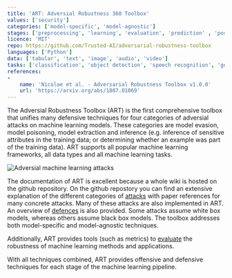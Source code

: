 ```yaml
---
title: 'ART: Adversial Robustness 360 Toolbox'
values: ['security']
categories: ['model-specific', 'model-agnostic']
stages: ['preprocessing', 'learning', 'evaluation', 'prediction' , 'post-hoc']
licence: 'MIT'
repo: https://github.com/Trusted-AI/adversarial-robustness-toolbox 
languages: ['Python']
data: ['tabular', 'text', 'image', 'audio', 'video']
tasks: ['classification', 'object detection', 'speech recognition', 'generation', 'certification']
references: 
-
    name: 'Nicolae et al. - Adversarial Robustness Toolbox v1.0.0'
    url: 'https://arxiv.org/abs/1807.01069'
---
```


The Adversial Robustness Toolbox (ART) is the first comprehensive toolbox that unifies many defensive techniques for four categories of adversial attacks on machine learning models.
These categories are model evasion, model poisoning, model extraction and inference (e.g. inference of sensitive attributes in the training data; or determining whether an example was part of the training data).
ART supports all popular machine learning frameworks, all data types and all machine learning tasks.

![Adversial machine learning attacks](https://raw.githubusercontent.com/Trusted-AI/adversarial-robustness-toolbox/main/docs/images/adversarial_threats_attacker.png)

The documentation of ART is excellent because a whole wiki is hosted on the github repository. 
On the github repostory you can find an extensive explanation of the different categories of [attacks](https://github.com/Trusted-AI/adversarial-robustness-toolbox/wiki/ART-Attacks) with paper references for many concrete attacks.
Many of these attacks are also implemented in ART.
An overview of [defences](https://github.com/Trusted-AI/adversarial-robustness-toolbox/wiki/ART-Defences) is also provided.
Some attacks assume white box models, whereas others assume black box models.
The toolbox addresses both model-specific and model-agnostic techniques.

Additionally, ART provides tools (such as metrics) to [evaluate](https://github.com/Trusted-AI/adversarial-robustness-toolbox/wiki/ART-Metrics) the robustness of machine learning methods and applications.

With all techniques combined, ART provides offensive and defensive techniques for each stage of the machine learning pipeline.

